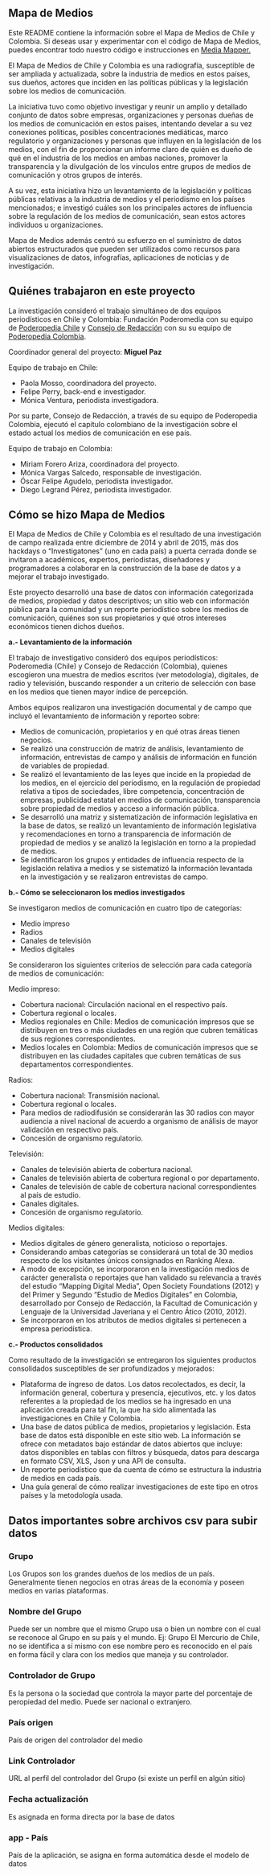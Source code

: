 <h2>Mapa de Medios</h2>
<p>Este README contiene la información sobre el Mapa de Medios de Chile y Colombia. Si deseas usar y experimentar con el código de Mapa de Medios, puedes encontrar todo nuestro código e instrucciones en <a href="https://github.com/poderomedia/media-mapper">Media Mapper.</a></p>
<p>El Mapa de Medios de Chile y Colombia es una radiografía, susceptible de ser ampliada y actualizada, sobre la industria de medios en estos países, sus dueños, actores que inciden en las políticas públicas y la legislación sobre los medios de comunicación.</p>
<p>La iniciativa tuvo como objetivo investigar y reunir un amplio y detallado conjunto de datos sobre empresas, organizaciones y personas dueñas de los medios de comunicación en estos países, intentando develar a su vez conexiones políticas, posibles concentraciones mediáticas, marco regulatorio y organizaciones y personas que influyen en la legislación de los medios, con el fin de proporcionar un informe claro de quién es dueño de qué en el industria de los medios en ambas naciones, promover la transparencia y la divulgación de los vínculos entre grupos de medios de comunicación y otros grupos de interés.</p>
<p>A su vez, esta iniciativa hizo un levantamiento de la legislación y políticas públicas relativas a la industria de medios y el periodismo en los países mencionados; e investigó cuáles son los principales actores de influencia sobre la regulación de los medios de comunicación, sean estos actores individuos u organizaciones.</p> 
<p>Mapa de Medios además centró su esfuerzo en el suministro de datos abiertos estructurados que pueden ser utilizados como recursos para visualizaciones de datos, infografías, aplicaciones de noticias y de investigación.</p>
<h2>Quiénes trabajaron en este proyecto</h2>
<p>La investigación consideró el trabajo simultáneo de dos equipos periodísticos en Chile y Colombia: Fundación Poderomedia con su equipo de <a href="http://www.poderopedia.org/cl/">Poderopedia Chile</a> y <a href="http://consejoderedaccion.org/">Consejo de Redacción</a> con su su equipo de <a href="http://www.poderopedia.org/co/">Poderopedia Colombia</a>.</p>
<p>Coordinador general del proyecto: <b>Miguel Paz</b></p> 
<p>Equipo de trabajo en Chile:</p>
<ul>
<li>Paola Mosso, coordinadora del proyecto.</li>
<li>Felipe Perry, back-end e investigador.</li>
<li>Mónica Ventura, periodista investigadora.</li>
</ul>
<p>Por su parte, Consejo de Redacción, a través de su equipo de Poderopedia Colombia, ejecutó el capítulo colombiano de la investigación sobre el estado actual los medios de comunicación en ese país.</p>
<p>Equipo de trabajo en Colombia:</p>
<ul>
<li>Miriam Forero Ariza, coordinadora del proyecto.</li>
<li>Mónica Vargas Salcedo, responsable de investigación.</li>
<li>Óscar Felipe Agudelo, periodista investigador.</li>
<li>Diego Legrand Pérez, periodista investigador.</li>
</ul>
<h2>Cómo se hizo Mapa de Medios</h2>
<p>El Mapa de Medios de Chile y Colombia es el resultado de una investigación de campo realizada entre diciembre de 2014  y abril de 2015, más dos hackdays o “Investigatones” (uno en cada país) a puerta cerrada donde se invitaron a académicos, expertos, periodistas, diseñadores y programadores a colaborar en la construcción de la base de datos y a mejorar el trabajo investigado.</p>
<p>Este proyecto desarrolló una base de datos con información categorizada de medios, propiedad y datos descriptivos; un sitio web con información pública para la comunidad y un reporte periodístico sobre los medios de comunicación, quiénes son sus propietarios y qué otros intereses económicos tienen dichos dueños.</p> 
<p><b>a.- Levantamiento de la información</b></p>
<p>El trabajo de investigativo consideró dos equipos periodísticos: Poderomedia (Chile) y Consejo de Redacción (Colombia), quienes escogieron una muestra de medios escritos (ver metodología), digitales, de radio y televisión, buscando responder a un criterio de selección con base en los medios que tienen mayor índice de percepción.</p> 
<p>Ambos equipos realizaron una investigación documental y de campo que incluyó el levantamiento de información y reporteo sobre:</p>
<ul><li>Medios de comunicación, propietarios y en qué otras áreas tienen negocios.</li> 
<li>Se realizó una construcción de matriz de análisis, levantamiento de información, entrevistas de campo y análisis de información en función de variables de propiedad.</li>
<li>Se realizó el levantamiento de las leyes que incide en la propiedad de los medios, en el ejercicio del periodismo, en la regulación de propiedad relativa a tipos de sociedades, libre competencia, concentración de empresas, publicidad estatal en medios de comunicación, transparencia sobre propiedad de medios y  acceso a información pública.</li>
<li>Se desarrolló una matriz y sistematización de información legislativa en la base de datos, se realizó un levantamiento de información legislativa y recomendaciones en torno a transparencia de información de propiedad de medios y se analizó la legislación en torno a la propiedad de medios.</li>
<li>Se identificaron los grupos y entidades de influencia respecto de la legislación relativa a medios y se sistematizó la información levantada en la investigación y se realizaron entrevistas de campo.</li></ul>
<p><b>b.- Cómo se seleccionaron los medios investigados</b></p>
<p>Se investigaron medios de comunicación en cuatro tipo de categorías:</p>
<ul><li>Medio impreso</li>
<li>Radios</li>
<li>Canales de televisión</li>
<li>Medios digitales</li></ul>
<p>Se consideraron los siguientes criterios de selección para cada categoría de medios de comunicación:</p>
<p>Medio impreso:</p>
<ul>
<li>Cobertura nacional: Circulación nacional en el respectivo país.</li>
<li>Cobertura regional o locales.</li>
<li>Medios regionales en Chile: Medios de comunicación impresos que se distribuyen en tres o más ciudades en una región que cubren temáticas de sus regiones correspondientes.</li>
<li>Medios locales en Colombia: Medios de comunicación impresos que se distribuyen en las ciudades capitales que cubren temáticas de sus departamentos correspondientes.</li></ul>
<p>Radios:</p>
<ul><li>Cobertura nacional: Transmisión nacional.</li>
<li>Cobertura regional o locales.</li>
<li>Para medios de radiodifusión se considerarán las 30 radios con mayor audiencia a nivel nacional de acuerdo a organismo de análisis de mayor validación en respectivo país.</li>
<li>Concesión de organismo regulatorio.</li></ul>
<p>Televisión:</p>
<ul><li>Canales de televisión abierta de cobertura nacional.</li>
<li>Canales de televisión abierta de cobertura regional o por departamento.</li>
<li>Canales de televisión de cable de cobertura nacional correspondientes al país de estudio.</li>
<li>Canales digitales.</li>
<li>Concesión de organismo regulatorio.</li></ul>
<p>Medios digitales:</p>
<ul><li>Medios digitales de género generalista, noticioso o reportajes.</li>
<li>Considerando ambas categorías se considerará un total de 30 medios respecto de los visitantes únicos consignados en Ranking Alexa.</li> 
<li>A modo de excepción, se incorporaron en la investigación medios de carácter generalista o reportajes que han validado su relevancia a través del estudio “Mapping Digital Media”, Open Society Foundations (2012) y del Primer y Segundo “Estudio de Medios Digitales” en Colombia, desarrollado por Consejo de Redacción, la Facultad de Comunicación y Lenguaje de la Universidad Javeriana y el Centro Ático (2010, 2012).</li>
<li>Se incorporaron en los atributos de medios digitales si pertenecen a empresa periodística.</li></ul>
<p><b>c.- Productos consolidados</b></p>
<p>Como resultado de la investigación se entregaron los siguientes productos consolidados susceptibles de ser profundizados y mejorados:</p>
<ul>
<li>Plataforma de ingreso de datos. Los datos recolectados, es decir, la información general, cobertura y presencia, ejecutivos, etc. y los datos referentes a la propiedad de los medios se ha ingresado en una aplicación creada para tal fin, la que ha sido alimentada las investigaciones en Chile y Colombia.</li>
<li>Una base de datos pública de medios, propietarios y legislación. Esta base de datos está disponible en este sitio web. La información se ofrece con metadatos bajo estándar de datos abiertos que incluye: datos disponibles en tablas con filtros y búsqueda, datos para descarga en formato CSV, XLS, Json y una API de consulta.</li> 
<li>Un reporte periodístico que da cuenta de cómo se estructura la industria de medios en cada país.</li> 
<li>Una guía general de cómo realizar investigaciones de este tipo en otros países y la metodología usada.</li>
</ul>

<h2>Datos importantes sobre archivos csv para subir datos</h2>
<h3>Grupo</h3>
<p>Los Grupos son los grandes dueños de los medios de un país. Generalmente tienen negocios en otras áreas de la economía y poseen medios en varias plataformas.</p>
<h3>Nombre del Grupo</h3>
<p>Puede ser un nombre que el mismo Grupo usa o bien un nombre con el cual se reconoce al Grupo en su país y el mundo. Ej: Grupo El Mercurio de Chile, no se identifica a sí mismo con ese nombre pero es reconocido en el país en forma fácil y clara con los medios que maneja y su controlador.</p>
<h3>Controlador de Grupo</h3>
<p>Es la persona o la sociedad que controla la mayor parte del porcentaje de peropiedad del medio. Puede ser nacional o extranjero.</p>
<h3>País origen</h3>
<p>País de origen del controlador del medio</p>
<h3>Link Controlador</h3>
<p>URL al perfil del controlador del Grupo (si existe un perfil en algún sitio)</p>
<h3>Fecha actualización</h3>
<p>Es asignada en forma directa por la base de datos</p>
<h3>app - País</h3>
<p>País de la aplicación, se asigna en forma automática desde el modelo de datos</p>


